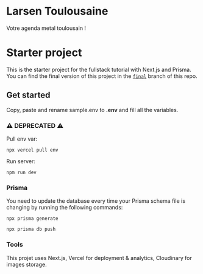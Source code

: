 # Larsen Toulousaine

Votre agenda metal toulousain !

# Starter project

This is the starter project for the fullstack tutorial with Next.js and Prisma. You can find the final version of this project in the [`final`](https://github.com/prisma/blogr-nextjs-prisma/tree/final) branch of this repo.

## Get started

Copy, paste and rename sample.env to **.env** and fill all the variables.

### :warning: DEPRECATED :warning:

Pull env var:

`npx vercel pull env`

Run server:

`npm run dev`

### Prisma

You need to update the database every time your Prisma schema file is changing by running the following commands:

`npx prisma generate`

`npx prisma db push`

### Tools

This projet uses Next.js, Vercel for deployment & analytics, Cloudinary for images storage.
